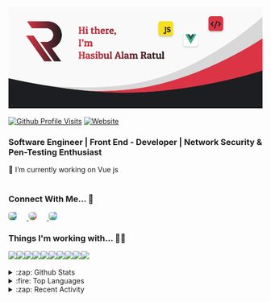 <img src="https://raw.githubusercontent.com/ratul16/ratul16/master/img/banner.png">

[![Github Profile Visits](https://badges.pufler.dev/visits/ratul16/ratul16?logo=GitHub&label=github%20visits&color=red&logoColor=white&style=for-the-badge)](https://github.com/ratul16)
[![Website](https://img.shields.io/website?label=Website&style=for-the-badge&logo=vue.js&logoColor=white&url=https://ratul16.netlify.app/)](https://ratul16.netlify.app/)



### Software Engineer | Front End - Developer | Network Security & Pen-Testing Enthusiast


🔭 I’m currently working on Vue js  
<br>

### Connect With Me... 🤝

<a href="https://www.linkedin.com/in/ratul16/" >
    <img style="background-color:#0077B5; border-radius:5px; margin-right:20px;" width="32" src="https://simpleicons.org/icons/linkedin.svg"/>
</a>

<a href="https://www.instagram.com/hasib.ratul/" >
    <img width="32" style="background-color:#DC3545; border-radius:10px; margin-right:20px;" src="https://simpleicons.org/icons/instagram.svg"/>
</a>

<a href="https://twitter.com/hasib_ratul08"  >
    <img width="32" style="background-color:#1DA1F2; border-radius:5px" src="https://simpleicons.org/icons/twitter.svg"/>
</a>



### Things I'm working with... 👨‍💻
<div style="display:flex;">
   <img src="https://img.shields.io/badge/vuejs%20-%2335495e.svg?&style=for-the-badge&logo=vue.js&logoColor=%234FC08D"/>

   <img src="https://img.shields.io/badge/javascript%20-%23323330.svg?&style=for-the-badge&logo=javascript&logoColor=%23F7DF1E"/>

   <img src="https://img.shields.io/badge/SASS%20-hotpink.svg?&style=for-the-badge&logo=SASS&logoColor=white"/>

   <img src="https://img.shields.io/badge/html5%20-%23E34F26.svg?&style=for-the-badge&logo=html5&logoColor=white"/>

   <img src="https://img.shields.io/badge/css3%20-%231572B6.svg?&style=for-the-badge&logo=css3&logoColor=white"/>

   <img src="https://img.shields.io/badge/bootstrap%20-%23563D7C.svg?&style=for-the-badge&logo=bootstrap&logoColor=white"/>

   <img src="https://img.shields.io/badge/jquery%20-%230769AD.svg?&style=for-the-badge&logo=jquery&logoColor=white"/>

   <img src="https://img.shields.io/badge/mysql-%2300f.svg?&style=for-the-badge&logo=mysql&logoColor=white"/>

   <img src="https://img.shields.io/badge/git%20-%23F05033.svg?&style=for-the-badge&logo=git&logoColor=white"/>

   <img src="https://img.shields.io/badge/github%20-%23121011.svg?&style=for-the-badge&logo=github&logoColor=white"/>
</div>

<br>

<details>
  <summary>:zap: Github Stats</summary>
    
  <br>
  
  <img align="center" alt="ratul16's Github Stats" src="https://github-readme-stats.ratul16.vercel.app/api?username=ratul16&show_icons=true&hide_border=true&theme=dracula&hide=prs" />

</details>

<details>
  <summary>:fire: Top Languages</summary>
  <br>
  <img align="center" alt="ratul16's Github lang used" src="https://github-readme-stats.ratul16.vercel.app/api/top-langs/?username=ratul16&layout=compact" />
</details>


<details>
  <summary>:zap: Recent Activity</summary>
  <br>
  <!--START_SECTION:activity-->


1. 🎉 Merged PR [#1](https://github.com//ratul16/atmos/pull/1) in [ratul16/atmos](https://github.com//ratul16/atmos)

2. 🎉 Merged PR [#2](https://github.com//ratul16/atmos/pull/2) in [ratul16/atmos](https://github.com//ratul16/atmos)

3. 🎉 Merged PR [#1](https://github.com//ratul16/InVoicing/pull/1) in [ratul16/InVoicing](https://github.com//ratul16/InVoicing)

4. 🎉 Merged PR [#3](https://github.com//ratul16/InVoicing/pull/3) in [ratul16/InVoicing](https://github.com//ratul16/InVoicing)

5. 🎉 Merged PR [#2](https://github.com//ratul16/InVoicing/pull/2) in [ratul16/InVoicing](https://github.com//ratul16/InVoicing)


  <!--END_SECTION:activity-->
</details>

